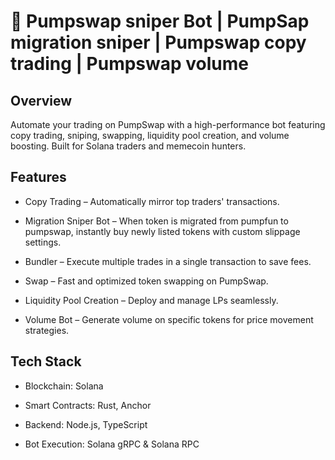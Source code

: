 
# 🚀 Pumpswap sniper Bot | PumpSap migration sniper | Pumpswap copy trading | Pumpswap volume 

## Overview
Automate your trading on PumpSwap with a high-performance bot featuring copy trading, sniping, swapping, liquidity pool creation, and volume boosting. Built for Solana traders and memecoin hunters.


## Features
- Copy Trading – Automatically mirror top traders' transactions.

- Migration Sniper Bot – When token is migrated from pumpfun to pumpswap, instantly buy newly listed tokens with custom slippage settings.

- Bundler – Execute multiple trades in a single transaction to save fees.

- Swap – Fast and optimized token swapping on PumpSwap.

- Liquidity Pool Creation – Deploy and manage LPs seamlessly.

- Volume Bot – Generate volume on specific tokens for price movement strategies.

## Tech Stack
- Blockchain: Solana

- Smart Contracts: Rust, Anchor

- Backend: Node.js, TypeScript

- Bot Execution: Solana gRPC & Solana RPC
